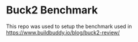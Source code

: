 # Buck2 Benchmark

This repo was used to setup the benchmark used in https://www.buildbuddy.io/blog/buck2-review/
